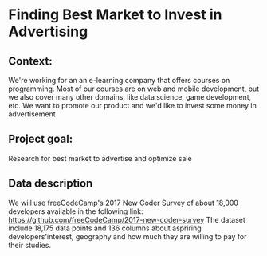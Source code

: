 # Finding Best Market to Invest in Advertising
## Context:
We're working for an an e-learning company that offers courses on programming. Most of our courses are on web and mobile development, but we also cover many other domains, like data science, game development, etc. We want to promote our product and we'd like to invest some money in advertisement
## Project goal:
Research for best market to advertise and optimize sale
## Data description
We will use freeCodeCamp's 2017 New Coder Survey of about 18,000 developers available in the following link:
https://github.com/freeCodeCamp/2017-new-coder-survey
The dataset include 18,175 data points and 136 columns about aspriring developers'interest, geography and how much they are willing to pay for their studies.
